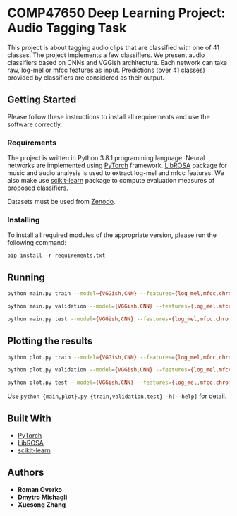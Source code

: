 # COMP47650 Deep Learning Project: Audio Tagging Task

This project is about tagging audio clips that are classified with one of 41 classes. The project 
implements a few classifiers. We present audio classifiers based on CNNs and VGGish architecture.
Each network can take raw, log-mel or mfcc features as input. Predictions (over 41 classes) provided 
by classifiers are considered as their output. 

## Getting Started

Please follow these instructions to install all requirements and use the software correctly.

### Requirements

The project is written in Python 3.8.1 programming language. Neural networks are implemented using 
[PyTorch](https://pytorch.org/) framework. [LibROSA](https://librosa.github.io/librosa/#librosa) 
package for music and audio analysis is used to extract log-mel and mfcc features. We also make use 
[scikit-learn](https://scikit-learn.org/stable/) package to compute evaluation measures of proposed 
classifiers.

Datasets must be used from [Zenodo](https://zenodo.org/record/2552860#.XqxEMjMo-uV).

### Installing

To install all required modules of the appropriate version, please run the following command:

```
pip install -r requirements.txt
```

## Running

```bash
python main.py train --model={VGGish,CNN} --features={log_mel,mfcc,chroma} --validate --manually_verified_only --shuffle --cuda --verbose
```

```bash
python main.py validation --model={VGGish,CNN} --features={log_mel,mfcc,chroma} --epoch=EPOCH --validated --manually_verified_only --shuffle --cuda --verbose
```

```bash
python main.py test --model={VGGish,CNN} --features={log_mel,mfcc,chroma} --epoch=EPOCH --validated --manually_verified_only --cuda --verbose
```

## Plotting the results

```bash
python plot.py train --model={VGGish,CNN} --features={log_mel,mfcc,chroma} --validated --manually_verified_only --latex --verbose
```

```bash
python plot.py validation --model={VGGish,CNN} --features={log_mel,mfcc,chroma} --epoch=EPOCH --validated --manually_verified_only --latex --verbose
```

```bash
python plot.py test --model={VGGish,CNN} --features={log_mel,mfcc,chroma} --epoch=EPOCH --validated --manually_verified_only --latex --verbose
```

Use ```python {main,plot}.py {train,validation,test} -h[--help]``` for detail.
 
## Built With

* [PyTorch](https://pytorch.org/)
* [LibROSA](https://librosa.github.io/librosa/#librosa)
* [scikit-learn](https://scikit-learn.org/stable/)


## Authors

* **Roman Overko**
* **Dmytro Mishagli**
* **Xuesong Zhang**

